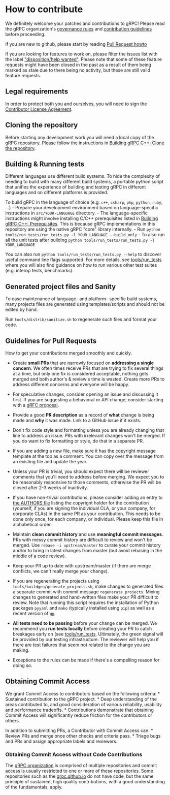 # How to contribute

We definitely welcome your patches and contributions to gRPC! Please read the
gRPC organization's
[governance rules](https://github.com/grpc/grpc-community/blob/master/governance.md)
and
[contribution guidelines](https://github.com/grpc/grpc-community/blob/master/CONTRIBUTING.md)
before proceeding.

If you are new to github, please start by reading
[Pull Request howto](https://help.github.com/articles/about-pull-requests/)

If you are looking for features to work on, please filter the issues list with
the label
["disposition/help wanted"](https://github.com/grpc/grpc/issues?q=label%3A%22disposition%2Fhelp+wanted%22).
Please note that some of these feature requests might have been closed in the
past as a result of them being marked as stale due to there being no activity,
but these are still valid feature requests.

## Legal requirements

In order to protect both you and ourselves, you will need to sign the
[Contributor License Agreement](https://identity.linuxfoundation.org/projects/cncf).

## Cloning the repository

Before starting any development work you will need a local copy of the gRPC
repository. Please follow the instructions in
[Building gRPC C++: Clone the repository](BUILDING.md#clone-the-repository-including-submodules).

## Building & Running tests

Different languages use different build systems. To hide the complexity of
needing to build with many different build systems, a portable python script
that unifies the experience of building and testing gRPC in different languages
and on different platforms is provided.

To build gRPC in the language of choice (e.g. `c++`, `csharp`, `php`, `python`,
`ruby`, ...) - Prepare your development environment based on language-specific
instructions in `src/YOUR-LANGUAGE` directory. - The language-specific
instructions might involve installing C/C++ prerequisites listed in
[Building gRPC C++: Prerequisites](BUILDING.md#pre-requisites). This is because
gRPC implementations in this repository are using the native gRPC "core" library
internally. - Run `python tools/run_tests/run_tests.py -l YOUR_LANGUAGE
--build_only` - To also run all the unit tests after building `python
tools/run_tests/run_tests.py -l YOUR_LANGUAGE`

You can also run `python tools/run_tests/run_tests.py --help` to discover useful
command line flags supported. For more details, see
[tools/run_tests](tools/run_tests) where you will also find guidance on how to
run various other test suites (e.g. interop tests, benchmarks).

## Generated project files and Sanity

To ease maintenance of language- and platform- specific build systems, many
projects files are generated using templates/scripts and should not be edited by
hand.

Run `tools/distrib/sanitize.sh` to regenerate such files and format your code.

## Guidelines for Pull Requests

How to get your contributions merged smoothly and quickly.

-   Create **small PRs** that are narrowly focused on **addressing a single
    concern**. We often times receive PRs that are trying to fix several things
    at a time, but only one fix is considered acceptable, nothing gets merged
    and both author's & review's time is wasted. Create more PRs to address
    different concerns and everyone will be happy.

-   For speculative changes, consider opening an issue and discussing it first.
    If you are suggesting a behavioral or API change, consider starting with a
    [gRFC proposal](https://github.com/grpc/proposal).

-   Provide a good **PR description** as a record of **what** change is being
    made and **why** it was made. Link to a GitHub issue if it exists.

-   Don't fix code style and formatting unless you are already changing that
    line to address an issue. PRs with irrelevant changes won't be merged. If
    you do want to fix formatting or style, do that in a separate PR.

-   If you are adding a new file, make sure it has the copyright message
    template at the top as a comment. You can copy over the message from an
    existing file and update the year.

-   Unless your PR is trivial, you should expect there will be reviewer comments
    that you'll need to address before merging. We expect you to be reasonably
    responsive to those comments, otherwise the PR will be closed after 2-3
    weeks of inactivity.

-   If you have non-trivial contributions, please consider adding an entry to
    [the AUTHORS file](https://github.com/grpc/grpc/blob/master/AUTHORS) listing
    the copyright holder for the contribution (yourself, if you are signing the
    individual CLA, or your company, for corporate CLAs) in the same PR as your
    contribution. This needs to be done only once, for each company, or
    individual. Please keep this file in alphabetical order.

-   Maintain **clean commit history** and use **meaningful commit messages**.
    PRs with messy commit history are difficult to review and won't be merged.
    Use `rebase -i upstream/master` to curate your commit history and/or to
    bring in latest changes from master (but avoid rebasing in the middle of a
    code review).

-   Keep your PR up to date with upstream/master (if there are merge conflicts,
    we can't really merge your change).

-   If you are regenerating the projects using
    `tools/buildgen/generate_projects.sh`, make changes to generated files a
    separate commit with commit message `regenerate projects`. Mixing changes to
    generated and hand-written files make your PR difficult to review. Note that
    running this script requires the installation of Python packages `pyyaml`
    and `mako` (typically installed using `pip`) as well as a recent version of
    [`go`](https://golang.org/doc/install#install).

-   **All tests need to be passing** before your change can be merged. We
    recommend you **run tests locally** before creating your PR to catch
    breakages early on (see [tools/run_tests](tools/run_tests). Ultimately, the
    green signal will be provided by our testing infrastructure. The reviewer
    will help you if there are test failures that seem not related to the change
    you are making.

-   Exceptions to the rules can be made if there's a compelling reason for doing
    so.

## Obtaining Commit Access

We grant Commit Access to contributors based on the following criteria: *
Sustained contribution to the gRPC project. * Deep understanding of the areas
contributed to, and good consideration of various reliability, usability and
performance tradeoffs. * Contributions demonstrate that obtaining Commit Access
will significantly reduce friction for the contributors or others.

In addition to submitting PRs, a Contributor with Commit Access can: * Review
PRs and merge once other checks and criteria pass. * Triage bugs and PRs and
assign appropriate labels and reviewers.

### Obtaining Commit Access without Code Contributions

The [gRPC organization](https://github.com/grpc) is comprised of multiple
repositories and commit access is usually restricted to one or more of these
repositories. Some repositories such as the
[grpc.github.io](https://github.com/grpc/grpc.github.io/) do not have code, but
the same principle of sustained, high quality contributions, with a good
understanding of the fundamentals, apply.
